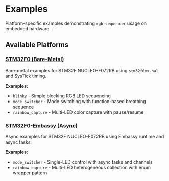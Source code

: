 # Examples

Platform-specific examples demonstrating `rgb-sequencer` usage on embedded hardware.

## Available Platforms

### [STM32F0 (Bare-Metal)](stm32f0/)
Bare-metal examples for STM32F NUCLEO-F072RB using `stm32f0xx-hal` and SysTick timing.

**Examples:**
- `blinky` - Simple blocking RGB LED sequencing
- `mode_switcher` - Mode switching with function-based breathing sequence
- `rainbow_capture` - Multi-LED color capture with pause/resume

### [STM32F0-Embassy (Async)](stm32f0-embassy/)
Async examples for STM32F NUCLEO-F072RB using Embassy runtime and async tasks.

**Examples:**
- `mode_switcher` - Single-LED control with async tasks and channels
- `rainbow_capture` - Multi-LED heterogeneous collection with enum wrapper pattern
